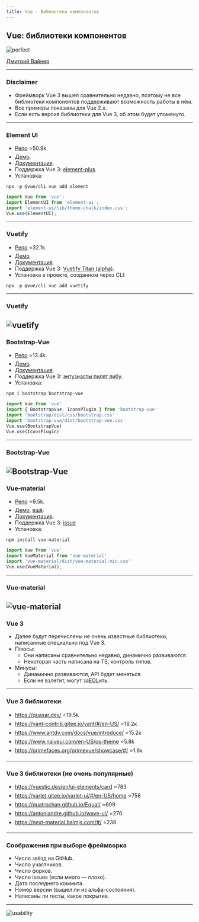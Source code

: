 ```yaml
---
title: Vue - Библиотеки компонентов
---
```


## Vue: библиотеки компонентов

![perfect](assets/vue-ui/perfect.png)

[Дмитрий Вайнер](https://github.com/dmitryweiner)

---

### Disclaimer
* Фреймворк Vue 3 вышел сравнительно недавно, поэтому не все библиотеки компонентов поддерживают возможность
работы в нём. 
* Все примеры показаны для Vue 2.x.
* Если есть версия библиотеки для Vue 3, об этом будет упомянуто.
---

### Element UI
* [Репо](https://github.com/ElemeFE/element) ⭐50.9k.
* [Демо](https://codesandbox.io/examples/package/element-ui).
* [Документация](https://element.eleme.io/#/en-US/component/quickstart).
* Поддержка Vue 3: [element-plus](https://element-plus.org/#/en-US).
* Установка:
```shell
npx -p @vue/cli vue add element
```
```js
import Vue from 'vue';
import ElementUI from 'element-ui';
import 'element-ui/lib/theme-chalk/index.css';
Vue.use(ElementUI);
```
---

### Vuetify
* [Репо](https://github.com/vuetifyjs/vuetify) ⭐32.1k.
* [Демо](http://vuetify-demo.codefrontback.com/).
* [Документация](https://vuetifyjs.com/en/getting-started/installation/).
* Поддержка Vue 3: [Vuetify Titan (alpha)](https://next.vuetifyjs.com/en/getting-started/installation/).
* Установка в проекте, созданном через CLI:
```shell
npx -p @vue/cli vue add vuetify
```
---

### Vuetify

![vuetify](assets/vue-ui/vuetify.png)
---

### Bootstrap-Vue
* [Репо](https://github.com/bootstrap-vue/bootstrap-vue) ⭐13.4k.
* [Демо](https://bootstrap-vue.org/play).
* [Документация](https://bootstrap-vue.org/docs).
* Поддержка Vue 3: [энтузиасты пилят либу](https://cdmoro.github.io/bootstrap-vue-3/).
* Установка:
```shell
npm i bootstrap bootstrap-vue
```
```js
import Vue from 'vue'
import { BootstrapVue, IconsPlugin } from 'bootstrap-vue'
import 'bootstrap/dist/css/bootstrap.css'
import 'bootstrap-vue/dist/bootstrap-vue.css'
Vue.use(BootstrapVue)
Vue.use(IconsPlugin)
```
---

### Bootstrap-Vue

![Bootstrap-Vue](assets/vue-ui/bootsrap-vue.png)
---

### Vue-material
* [Репо](https://github.com/vuematerial/vue-material) ⭐9.5k.
* [Демо](http://vma.isocked.com/#/dashboard), [ещё](https://codesandbox.io/s/mn16ll7ly?module=App.vue).
* [Документация](https://www.creative-tim.com/vuematerial/getting-started).
* Поддержка Vue 3: [issue](https://github.com/vuematerial/vue-material/issues/2277)
* Установка:
```shell
npm install vue-material
```
```js
import Vue from 'vue'
import VueMaterial from 'vue-material'
import 'vue-material/dist/vue-material.min.css'
Vue.use(VueMaterial);
```
---

### Vue-material

![vue-material](assets/vue-ui/vue-material.png)
---

### Vue 3
* Далее будут перечислены не очень известные библиотеки, написанные специально под Vue 3.
* Плюсы:
  * Они написаны сравнительно недавно, динамично развиваются.
  * Некоторая часть написана на TS, контроль типов.
* Минусы:
  * Динамично развиваются, API будет меняться.
  * Если не взлетит, могут за[EOL](https://en.wikipedia.org/wiki/End-of-life_product)ить.
---

### Vue 3 библиотеки
* https://quasar.dev/ ⭐19.5k
* https://vant-contrib.gitee.io/vant/#/en-US/ ⭐18.2к
* https://www.antdv.com/docs/vue/introduce/ ⭐15.2к
* https://www.naiveui.com/en-US/os-theme ⭐5.8k
* https://primefaces.org/primevue/showcase/#/ ⭐1.6к
---

### Vue 3 библиотеки (не очень популярные)
* https://vuestic.dev/en/ui-elements/card ⭐783
* https://varlet.gitee.io/varlet-ui/#/en-US/home ⭐758
* https://quatrochan.github.io/Equal/ ⭐609
* https://antoniandre.github.io/wave-ui/ ⭐270
* https://next-material.balmjs.com/#/ ⭐238
---

### Соображения при выборе фреймворка
* Число звёзд на GitHub.
* Число участников.
* Число форков.
* Число issues (если много &mdash; плохо).
* Дата последнего коммита.
* Номер версии (вышел ли из альфа-состояния).
* Написаны ли тесты, какое покрытие.
---

![usability](assets/vue-ui/usability.png)